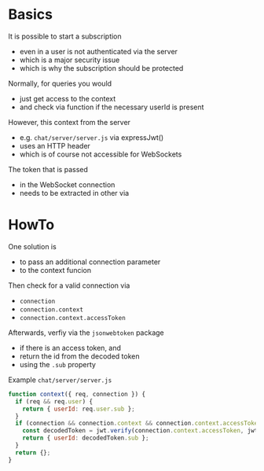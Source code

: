 # Basics

It is possible to start a subscription

- even in a user is not authenticated via the server
- which is a major security issue
- which is why the subscription should be protected

Normally, for queries you would

- just get access to the context
- and check via function if the necessary userId is present

However, this context from the server

- e.g. `chat/server/server.js` via expressJwt()
- uses an HTTP header
- which is of course not accessible for WebSockets

The token that is passed

- in the WebSocket connection
- needs to be extracted in other via

# HowTo

One solution is

- to pass an additional connection parameter
- to the context funcion

Then check for a valid connection via

- `connection`
- `connection.context`
- `connection.context.accessToken`

Afterwards, verfiy via the `jsonwebtoken` package

- if there is an access token, and
- return the id from the decoded token
- using the `.sub` property

Example `chat/server/server.js`

```javascript
function context({ req, connection }) {
  if (req && req.user) {
    return { userId: req.user.sub };
  }
  if (connection && connection.context && connection.context.accessToken) {
    const decodedToken = jwt.verify(connection.context.accessToken, jwtSecret);
    return { userId: decodedToken.sub };
  }
  return {};
}
```
